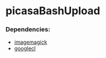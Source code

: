 picasaBashUpload
================

### Dependencies:
* [imagemagick](http://www.imagemagick.org "Imagemagick")
* [googlecl](http://code.google.com/p/googlecl/ "googlecl on Google-Code")
